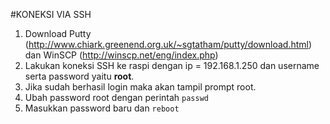 #KONEKSI VIA SSH
1. Download Putty (http://www.chiark.greenend.org.uk/~sgtatham/putty/download.html) dan WinSCP (http://winscp.net/eng/index.php)
2. Lakukan koneksi SSH ke raspi dengan ip = 192.168.1.250 dan username serta password yaitu **root**.
3. Jika sudah berhasil login maka akan tampil prompt root.
4. Ubah password root dengan perintah ```passwd```
5. Masukkan password baru dan ```reboot```
